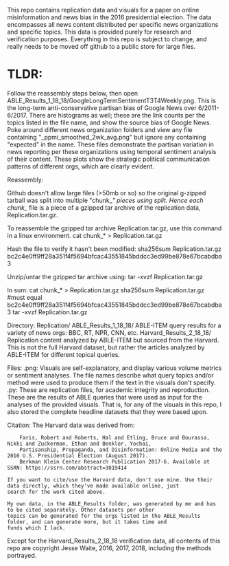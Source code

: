 This repo contains replication data and visuals for a paper on online misinformation and news bias in the 2016 presidential election. The data encompasses all news content distributed per specific news organizations and specific topics. This data is provided purely for research and verification purposes. Everything in this repo is subject to change, and really needs to be moved off github to a public store for large files.

# TLDR:
Follow the reassembly steps below, then open ABLE_Results_1_18_18/GoogleLongTermSentimentT3T4Weekly.png. This is the long-term anti-conservative partisan bias of Google News over 6/2011-6/2017. There are histograms as well; these are the link counts per the topics listed in the file name, and show the source bias of Google News.
Poke around different news organization folders and view any file containing "_ppmi_smoothed_2wk_avg.png" but ignore any containing "expected" in the name. These files demonstrate the partisan variation in news reporting per these organizations using temporal sentiment analysis of their content. These plots show the strategic political communication patterns of different orgs, which are clearly evident.

Reassembly:

Github doesn't allow large files (>50mb or so) so the original g-zipped tarball was split into multiple "chunk_*" pieces using split. Hence each chunk_* file is a piece of a gzipped tar archive of the replication data, Replication.tar.gz.

To reassemble the gzipped tar archive Replication.tar.gz, use this command in a linux environment.
cat chunk_* > Replication.tar.gz

Hash the file to verify it hasn't been modified:
sha256sum Replication.tar.gz
bc2c4e0ff9ff28a351f4f5694bfcac43551845bddcc3ed99be878e67bcabdba3

Unzip/untar the gzipped tar archive using:
tar -xvzf Replication.tar.gz

In sum:
cat chunk_* > Replication.tar.gz
sha256sum Replication.tar.gz  #must equal bc2c4e0ff9ff28a351f4f5694bfcac43551845bddcc3ed99be878e67bcabdba3
tar -xvzf Replication.tar.gz

Directory:
		Replication/
			ABLE_Results_1_18_18/    	ABLE-ITEM query results for a variety of news orgs: BBC, RT, NPR, CNN, etc.
			Harvard_Results_2_18_18/ 	Replication content analyzed by ABLE-ITEM but sourced from the Harvard. This is not the full
														Harvard dataset, but rather the articles analyzed by ABLE-ITEM for different topical queries.

Files:
	.png:		Visuals are self-explanatory, and display various volume metrics or sentiment analyses. The file names describe what query topics
				and/or method were used to produce them if the text in the visuals don't specify.
	.py: 		These are replication files, for academic integrity and reproduction. These are the results of ABLE queries that were used as input
				for the analyses of the provided visuals. That is, for any of the visuals in this repo, I also stored the complete headline datasets that they
				were based upon.

Citation:
	The Harvard data was derived from:
	
		Faris, Robert and Roberts, Hal and Etling, Bruce and Bourassa, Nikki and Zuckerman, Ethan and Benkler, Yochai, 
		Partisanship, Propaganda, and Disinformation: Online Media and the 2016 U.S. Presidential Election (August 2017).
		Berkman Klein Center Research Publication 2017-6. Available at SSRN: https://ssrn.com/abstract=3019414 

	If you want to cite/use the Harvard data, don't use mine. Use their data directly, which they've made available online, just
	search for the work cited above.

	My own data, in the ABLE_Results folder, was generated by me and has to be cited separately. Other datasets per other
	topics can be generated for the orgs listed in the ABLE_Results folder, and can generate more, but it takes time and
	funds which I lack.

Except for the Harvard_Results_2_18_18 verification data, all contents of this repo are copyright Jesse Waite, 2016, 2017, 2018, including the methods portrayed.
